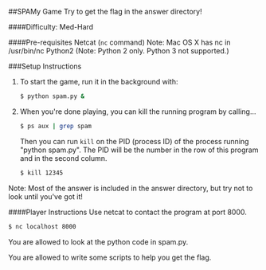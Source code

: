 ##SPAMy Game
Try to get the flag in the answer directory!

####Difficulty: Med-Hard

####Pre-requisites
Netcat (`nc` command) Note: Mac OS X has nc in /usr/bin/nc
Python2 (Note: Python 2 only. Python 3 not supported.)

###Setup Instructions
1. To start the game, run it in the background with:
    ```bash
    $ python spam.py &
    ```
2. When you're done playing, you can kill the running program by calling...
    ```bash
    $ ps aux | grep spam
    ```
    Then you can run `kill` on the PID (process ID) of the process running "python spam.py". The PID will be the number in the row of this program and in the second column.
    ```bash
    $ kill 12345
    ```
Note: Most of the answer is included in the answer directory, but try not to look until you've got it!

####Player Instructions
Use netcat to contact the program at port 8000.
```bash
$ nc localhost 8000
```
You are allowed to look at the python code in spam.py.

You are allowed to write some scripts to help you get the flag.
